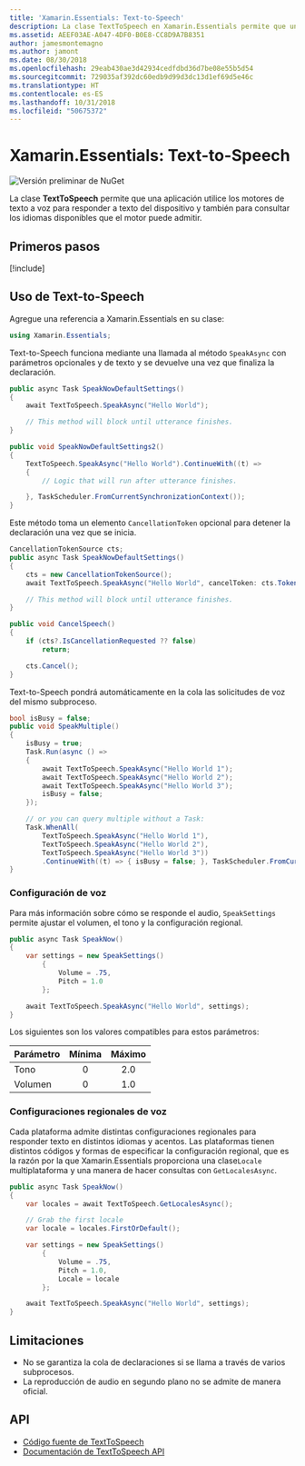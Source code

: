 ```yaml
---
title: 'Xamarin.Essentials: Text-to-Speech'
description: La clase TextToSpeech en Xamarin.Essentials permite que una aplicación utilice los motores de texto a voz para responder a texto del dispositivo y también para consultar los idiomas disponibles que el motor puede admitir.
ms.assetid: AEEF03AE-A047-4DF0-B0E8-CC8D9A7B8351
author: jamesmontemagno
ms.author: jamont
ms.date: 08/30/2018
ms.openlocfilehash: 29eab430ae3d42934cedfdbd36d7be08e55b5d54
ms.sourcegitcommit: 729035af392dc60edb9d99d3dc13d1ef69d5e46c
ms.translationtype: HT
ms.contentlocale: es-ES
ms.lasthandoff: 10/31/2018
ms.locfileid: "50675372"
---
```

# <a name="xamarinessentials-text-to-speech"></a>Xamarin.Essentials: Text-to-Speech

![Versión preliminar de NuGet](~/media/shared/pre-release.png)

La clase **TextToSpeech** permite que una aplicación utilice los motores de texto a voz para responder a texto del dispositivo y también para consultar los idiomas disponibles que el motor puede admitir.

## <a name="get-started"></a>Primeros pasos

[!include[](~/essentials/includes/get-started.md)]

## <a name="using-text-to-speech"></a>Uso de Text-to-Speech

Agregue una referencia a Xamarin.Essentials en su clase:

```csharp
using Xamarin.Essentials;
```

Text-to-Speech funciona mediante una llamada al método `SpeakAsync` con parámetros opcionales y de texto y se devuelve una vez que finaliza la declaración.

```csharp
public async Task SpeakNowDefaultSettings()
{
    await TextToSpeech.SpeakAsync("Hello World");

    // This method will block until utterance finishes.
}

public void SpeakNowDefaultSettings2()
{
    TextToSpeech.SpeakAsync("Hello World").ContinueWith((t) =>
    {
        // Logic that will run after utterance finishes.

    }, TaskScheduler.FromCurrentSynchronizationContext());
}
```

Este método toma un elemento `CancellationToken` opcional para detener la declaración una vez que se inicia.

```csharp
CancellationTokenSource cts;
public async Task SpeakNowDefaultSettings()
{
    cts = new CancellationTokenSource();
    await TextToSpeech.SpeakAsync("Hello World", cancelToken: cts.Token);

    // This method will block until utterance finishes.
}

public void CancelSpeech()
{
    if (cts?.IsCancellationRequested ?? false)
        return;

    cts.Cancel();
}
```

Text-to-Speech pondrá automáticamente en la cola las solicitudes de voz del mismo subproceso.

```csharp
bool isBusy = false;
public void SpeakMultiple()
{
    isBusy = true;
    Task.Run(async () =>
    {
        await TextToSpeech.SpeakAsync("Hello World 1");
        await TextToSpeech.SpeakAsync("Hello World 2");
        await TextToSpeech.SpeakAsync("Hello World 3");
        isBusy = false;
    });

    // or you can query multiple without a Task:
    Task.WhenAll(
        TextToSpeech.SpeakAsync("Hello World 1"),
        TextToSpeech.SpeakAsync("Hello World 2"),
        TextToSpeech.SpeakAsync("Hello World 3"))
        .ContinueWith((t) => { isBusy = false; }, TaskScheduler.FromCurrentSynchronizationContext());
}
```

### <a name="speech-settings"></a>Configuración de voz

Para más información sobre cómo se responde el audio, `SpeakSettings` permite ajustar el volumen, el tono y la configuración regional.

```csharp
public async Task SpeakNow()
{
    var settings = new SpeakSettings()
        {
            Volume = .75,
            Pitch = 1.0
        };

    await TextToSpeech.SpeakAsync("Hello World", settings);
}
```

Los siguientes son los valores compatibles para estos parámetros:

| Parámetro | Mínima | Máximo |
| --- | :---: | :---: |
| Tono | 0 | 2.0 |
| Volumen | 0 | 1.0 |

### <a name="speech-locales"></a>Configuraciones regionales de voz

Cada plataforma admite distintas configuraciones regionales para responder texto en distintos idiomas y acentos. Las plataformas tienen distintos códigos y formas de especificar la configuración regional, que es la razón por la que Xamarin.Essentials proporciona una clase`Locale` multiplataforma y una manera de hacer consultas con `GetLocalesAsync`.

```csharp
public async Task SpeakNow()
{
    var locales = await TextToSpeech.GetLocalesAsync();

    // Grab the first locale
    var locale = locales.FirstOrDefault();

    var settings = new SpeakSettings()
        {
            Volume = .75,
            Pitch = 1.0,
            Locale = locale
        };

    await TextToSpeech.SpeakAsync("Hello World", settings);
}
```

## <a name="limitations"></a>Limitaciones

- No se garantiza la cola de declaraciones si se llama a través de varios subprocesos.
- La reproducción de audio en segundo plano no se admite de manera oficial.

## <a name="api"></a>API

- [Código fuente de TextToSpeech](https://github.com/xamarin/Essentials/tree/master/Xamarin.Essentials/TextToSpeech)
- [Documentación de TextToSpeech API](xref:Xamarin.Essentials.TextToSpeech)
